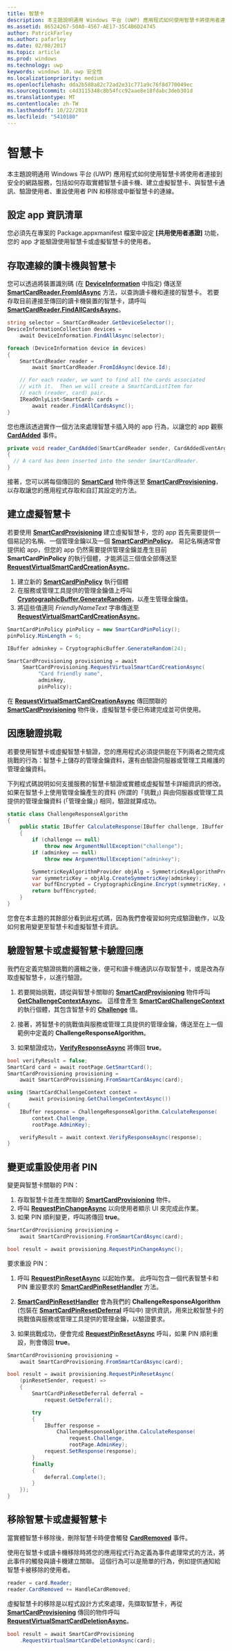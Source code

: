 ```yaml
---
title: 智慧卡
description: 本主題說明通用 Windows 平台 (UWP) 應用程式如何使用智慧卡將使用者連接到安全的網路服務，包括如何存取實體智慧卡讀卡機、建立虛擬智慧卡、與智慧卡通訊、驗證使用者、重設使用者 PIN 和移除或中斷智慧卡的連線。
ms.assetid: 86524267-50A0-4567-AE17-35C4B6D24745
author: PatrickFarley
ms.author: pafarley
ms.date: 02/08/2017
ms.topic: article
ms.prod: windows
ms.technology: uwp
keywords: windows 10，uwp 安全性
ms.localizationpriority: medium
ms.openlocfilehash: dda2b580a82c72ad2e31c771a9c76f8d770049ec
ms.sourcegitcommit: c4d3115348c8b54fcc92aae8e18fdabc3deb301d
ms.translationtype: MT
ms.contentlocale: zh-TW
ms.lasthandoff: 10/22/2018
ms.locfileid: "5410180"
---
```

# <a name="smart-cards"></a>智慧卡




本主題說明通用 Windows 平台 (UWP) 應用程式如何使用智慧卡將使用者連接到安全的網路服務，包括如何存取實體智慧卡讀卡機、建立虛擬智慧卡、與智慧卡通訊、驗證使用者、重設使用者 PIN 和移除或中斷智慧卡的連線。 

## <a name="configure-the-app-manifest"></a>設定 app 資訊清單


您必須先在專案的 Package.appxmanifest 檔案中設定 **\[共用使用者憑證\]** 功能，您的 app 才能驗證使用智慧卡或虛擬智慧卡的使用者。

## <a name="access-connected-card-readers-and-smart-cards"></a>存取連線的讀卡機與智慧卡


您可以透過將裝置識別碼 (在 [**DeviceInformation**](https://msdn.microsoft.com/library/windows/apps/br225393) 中指定) 傳送至 [**SmartCardReader.FromIdAsync**](https://msdn.microsoft.com/library/windows/apps/dn263890) 方法，以查詢讀卡機和連接的智慧卡。 若要存取目前連接至傳回的讀卡機裝置的智慧卡，請呼叫 [**SmartCardReader.FindAllCardsAsync**](https://msdn.microsoft.com/library/windows/apps/dn263887)。

```cs
string selector = SmartCardReader.GetDeviceSelector();
DeviceInformationCollection devices =
    await DeviceInformation.FindAllAsync(selector);

foreach (DeviceInformation device in devices)
{
    SmartCardReader reader =
        await SmartCardReader.FromIdAsync(device.Id);

    // For each reader, we want to find all the cards associated
    // with it.  Then we will create a SmartCardListItem for
    // each (reader, card) pair.
    IReadOnlyList<SmartCard> cards =
        await reader.FindAllCardsAsync();
}
```

您也應該透過實作一個方法來處理智慧卡插入時的 app 行為，以讓您的 app 觀察 [**CardAdded**](https://msdn.microsoft.com/library/windows/apps/dn263866) 事件。

```cs
private void reader_CardAdded(SmartCardReader sender, CardAddedEventArgs args)
{
  // A card has been inserted into the sender SmartCardReader.
}
```

接著，您可以將每個傳回的 [**SmartCard**](https://msdn.microsoft.com/library/windows/apps/dn297565) 物件傳送至 [**SmartCardProvisioning**](https://msdn.microsoft.com/library/windows/apps/dn263801)，以存取讓您的應用程式存取和自訂其設定的方法。

## <a name="create-a-virtual-smart-card"></a>建立虛擬智慧卡


若要使用 [**SmartCardProvisioning**](https://msdn.microsoft.com/library/windows/apps/dn263801) 建立虛擬智慧卡，您的 app 首先需要提供一個易記的名稱、一個管理金鑰以及一個 [**SmartCardPinPolicy**](https://msdn.microsoft.com/library/windows/apps/dn297642)。 易記名稱通常會提供給 app，但您的 app 仍然需要提供管理金鑰並產生目前 **SmartCardPinPolicy** 的執行個體，才能將這三個值全部傳送至 [**RequestVirtualSmartCardCreationAsync**](https://msdn.microsoft.com/library/windows/apps/dn263830)。

1.  建立新的 [**SmartCardPinPolicy**](https://msdn.microsoft.com/library/windows/apps/dn297642) 執行個體
2.  在服務或管理工具提供的管理金鑰值上呼叫 [**CryptographicBuffer.GenerateRandom**](https://msdn.microsoft.com/library/windows/apps/br241392)，以產生管理金鑰值。
3.  將這些值連同 *FriendlyNameText* 字串傳送至 [**RequestVirtualSmartCardCreationAsync**](https://msdn.microsoft.com/library/windows/apps/dn263830)。

```cs
SmartCardPinPolicy pinPolicy = new SmartCardPinPolicy();
pinPolicy.MinLength = 6;

IBuffer adminkey = CryptographicBuffer.GenerateRandom(24);

SmartCardProvisioning provisioning = await
     SmartCardProvisioning.RequestVirtualSmartCardCreationAsync(
          "Card friendly name",
          adminkey,
          pinPolicy);
```

在 [**RequestVirtualSmartCardCreationAsync**](https://msdn.microsoft.com/library/windows/apps/dn263830) 傳回關聯的 [**SmartCardProvisioning**](https://msdn.microsoft.com/library/windows/apps/dn263801) 物件後，虛擬智慧卡便已佈建完成並可供使用。

## <a name="handle-authentication-challenges"></a>因應驗證挑戰


若要使用智慧卡或虛擬智慧卡驗證，您的應用程式必須提供能在下列兩者之間完成挑戰的行為：智慧卡上儲存的管理金鑰資料，還有由驗證伺服器或管理工具維護的管理金鑰資料。

下列程式碼說明如何支援服務的智慧卡驗證或實體或虛擬智慧卡詳細資訊的修改。 如果在智慧卡上使用管理金鑰產生的資料 (所謂的「挑戰」) 與由伺服器或管理工具提供的管理金鑰資料 (「管理金鑰」) 相同，驗證就算成功。

```cs
static class ChallengeResponseAlgorithm
{
    public static IBuffer CalculateResponse(IBuffer challenge, IBuffer adminkey)
    {
        if (challenge == null)
            throw new ArgumentNullException("challenge");
        if (adminkey == null)
            throw new ArgumentNullException("adminkey");

        SymmetricKeyAlgorithmProvider objAlg = SymmetricKeyAlgorithmProvider.OpenAlgorithm(SymmetricAlgorithmNames.TripleDesCbc);
        var symmetricKey = objAlg.CreateSymmetricKey(adminkey);
        var buffEncrypted = CryptographicEngine.Encrypt(symmetricKey, challenge, null);
        return buffEncrypted;
    }
}
```

您會在本主題的其餘部分看到此程式碼，因為我們會複習如何完成驗證動作，以及如何套用變更至智慧卡和虛擬智慧卡資訊。

## <a name="verify-smart-card-or-virtual-smart-card-authentication-response"></a>驗證智慧卡或虛擬智慧卡驗證回應


我們在定義完驗證挑戰的邏輯之後，便可和讀卡機通訊以存取智慧卡，或是改為存取虛擬智慧卡，以進行驗證。

1.  若要開始挑戰，請從與智慧卡關聯的 [**SmartCardProvisioning**](https://msdn.microsoft.com/library/windows/apps/dn263801) 物件呼叫 [**GetChallengeContextAsync**](https://msdn.microsoft.com/library/windows/apps/dn263811)。 這樣會產生 [**SmartCardChallengeContext**](https://msdn.microsoft.com/library/windows/apps/dn297570) 的執行個體，其包含智慧卡的 [**Challenge**](https://msdn.microsoft.com/library/windows/apps/dn297578) 值。

2.  接著，將智慧卡的挑戰值與服務或管理工具提供的管理金鑰，傳送至在上一個範例中定義的 **ChallengeResponseAlgorithm**。

3.  如果驗證成功，[**VerifyResponseAsync**](https://msdn.microsoft.com/library/windows/apps/dn297627) 將傳回 **true**。

```cs
bool verifyResult = false;
SmartCard card = await rootPage.GetSmartCard();
SmartCardProvisioning provisioning =
    await SmartCardProvisioning.FromSmartCardAsync(card);

using (SmartCardChallengeContext context =
       await provisioning.GetChallengeContextAsync())
{
    IBuffer response = ChallengeResponseAlgorithm.CalculateResponse(
        context.Challenge,
        rootPage.AdminKey);

    verifyResult = await context.VerifyResponseAsync(response);
}
```

## <a name="change-or-reset-a-user-pin"></a>變更或重設使用者 PIN


變更與智慧卡關聯的 PIN：

1.  存取智慧卡並產生關聯的 [**SmartCardProvisioning**](https://msdn.microsoft.com/library/windows/apps/dn263801) 物件。
2.  呼叫 [**RequestPinChangeAsync**](https://msdn.microsoft.com/library/windows/apps/dn263823) 以向使用者顯示 UI 來完成此作業。
3.  如果 PIN 順利變更，呼叫將傳回 **true**。

```cs
SmartCardProvisioning provisioning =
    await SmartCardProvisioning.FromSmartCardAsync(card);

bool result = await provisioning.RequestPinChangeAsync();
```

要求重設 PIN：

1.  呼叫 [**RequestPinResetAsync**](https://msdn.microsoft.com/library/windows/apps/dn263825) 以起始作業。 此呼叫包含一個代表智慧卡和 PIN 重設要求的 [**SmartCardPinResetHandler**](https://msdn.microsoft.com/library/windows/apps/dn297701) 方法。
2.  [**SmartCardPinResetHandler**](https://msdn.microsoft.com/library/windows/apps/dn297701) 會為我們的 **ChallengeResponseAlgorithm** (包裝在 [**SmartCardPinResetDeferral**](https://msdn.microsoft.com/library/windows/apps/dn297693) 呼叫中) 提供資訊，用來比較智慧卡的挑戰值與服務或管理工具提供的管理金鑰，以驗證要求。

3.  如果挑戰成功，便會完成 [**RequestPinResetAsync**](https://msdn.microsoft.com/library/windows/apps/dn263825) 呼叫，如果 PIN 順利重設，則會傳回 **true**。

```cs
SmartCardProvisioning provisioning =
    await SmartCardProvisioning.FromSmartCardAsync(card);

bool result = await provisioning.RequestPinResetAsync(
    (pinResetSender, request) =>
    {
        SmartCardPinResetDeferral deferral =
            request.GetDeferral();

        try
        {
            IBuffer response =
                ChallengeResponseAlgorithm.CalculateResponse(
                    request.Challenge,
                    rootPage.AdminKey);
            request.SetResponse(response);
        }
        finally
        {
            deferral.Complete();
        }
    });
}
```

## <a name="remove-a-smart-card-or-virtual-smart-card"></a>移除智慧卡或虛擬智慧卡


當實體智慧卡移除後，刪除智慧卡時便會觸發 [**CardRemoved**](https://msdn.microsoft.com/library/windows/apps/dn263875) 事件。

使用在智慧卡或讀卡機移除時將您的應用程式行為定義為事件處理常式的方法，將此事件的觸發與讀卡機建立關聯。 這個行為可以是簡單的行為，例如提供通知給智慧卡被移除的使用者。

```cs
reader = card.Reader;
reader.CardRemoved += HandleCardRemoved;
```

虛擬智慧卡的移除是以程式設計方式來處理，先擷取智慧卡，再從 [**SmartCardProvisioning**](https://msdn.microsoft.com/library/windows/apps/dn263801) 傳回的物件呼叫 [**RequestVirtualSmartCardDeletionAsync**](https://msdn.microsoft.com/library/windows/apps/dn263850)。

```cs
bool result = await SmartCardProvisioning
    .RequestVirtualSmartCardDeletionAsync(card);
```